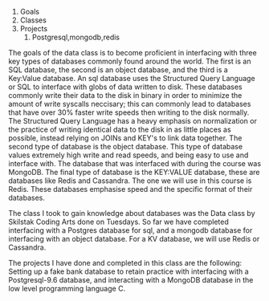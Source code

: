1. Goals
2. Classes
3. Projects
	1. Postgresql,mongodb,redis

The goals of the data class is to become proficient in interfacing with three key types of databases commonly found around the world. The first is an SQL database, the second is an object database, and the third is a Key:Value database. An sql database uses the Structured Query Language or SQL to interface with globs of data written to disk. These databases commonly write their data to the disk in binary in order to minimize the amount of write syscalls neccisary; this can commonly lead to databases that have over 30% faster write speeds then writing to the disk normally. The Structured Query Language has a heavy emphasis on normalization or the practice of writing identical data to the disk in as little places as possible, instead relying on JOINs and KEY's to link data together. The second type of database is the object database. This type of database values extremely high write and read speeds, and being easy to use and interface with. The database that was interfaced with during the course was MongoDB. The final type of database is the KEY:VALUE database, these are databases like Redis and Cassandra. The one we will use in this course is Redis. These databases emphasise speed and the specific format of their databases.

The class I took to gain knowledge about databases was the Data class by Skilstak Coding Arts done on Tuesdays. So far we have completed interfacing with a Postgres database for sql, and a mongodb database for interfacing with an object database. For a KV database, we will use Redis or Cassandra.

The projects I have done and completed in this class are the following: Setting up a fake bank database to retain practice with interfacing with a Postgresql-9.6 database, and interacting with a MongoDB database in the low level programming language C. 
